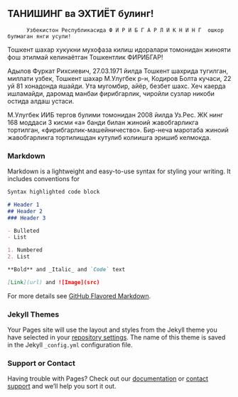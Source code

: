 ## ТАНИШИНГ ва ЭХТИЁТ булинг!

          Узбекистон Республикасида Ф И Р И Б Г А Р Л И К Н И Н Г  ошкор булмаган янги усули!
          
Тошкент шахар хукукни мухофаза килиш идоралари томонидан жинояти фош этилмай келинаётган Тошкентлик ФИРИБГАР! 

Адылов Фуркат Рихсиевич, 27.03.1971 йилда Тошкент шахрида тугилган, миллати узбек, Тошкент шахар М.Улугбек р-н, Кодиров Болта кучаси, 22 уй 81 хонадонда яшайди. Ута мугомбир, айёр, безбет шахс. Хеч каерда ишламайди, даромад манбаи фирибгарлик, чиройли сузлар никоби остида алдаш устаси. 

М.Улугбек ИИБ тергов булими томонидан 2008 йилда  Уз.Рес. ЖК нинг 168 моддаси 3 кисми «а» банди билан жиноий жавобгарликга тортилган, «фирибгарлик-машейничество». Бир-неча маротаба жиноий жавобгарликга тортилишдан кутулиб колиишга эришиб келмокда.

### Markdown

Markdown is a lightweight and easy-to-use syntax for styling your writing. It includes conventions for

```markdown
Syntax highlighted code block

# Header 1
## Header 2
### Header 3

- Bulleted
- List

1. Numbered
2. List

**Bold** and _Italic_ and `Code` text

[Link](url) and ![Image](src)
```

For more details see [GitHub Flavored Markdown](https://guides.github.com/features/mastering-markdown/).

### Jekyll Themes

Your Pages site will use the layout and styles from the Jekyll theme you have selected in your [repository settings](https://github.com/furqat-adilov/furqat-adilov.github.io/settings). The name of this theme is saved in the Jekyll `_config.yml` configuration file.

### Support or Contact

Having trouble with Pages? Check out our [documentation](https://help.github.com/categories/github-pages-basics/) or [contact support](https://github.com/contact) and we’ll help you sort it out.
